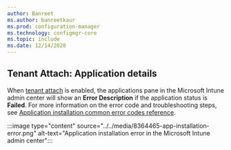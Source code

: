 ```yaml
---
author: Banreet
ms.author: banreetkaur
ms.prod: configuration-manager
ms.technology: configmgr-core
ms.topic: include
ms.date: 12/14/2020
---
```

## <a name="bkmk_mem"></a> Tenant Attach: Application details
<!--8364465-->
When [tenant attach](../../../../../tenant-attach/device-sync-actions.md) is enabled, the applications pane in the Microsoft Intune admin center will show an **Error Description** if the application status is **Failed**. <!-- The **Learn more** link for application installation error will take you to an article where you can review the code and troubleshooting steps.  -->For more information on the error code and troubleshooting steps, see [Application installation common error codes reference](../../../../../tenant-attach/app-install-error-reference.md).

:::image type="content" source="../../media/8364465-app-installation-error.png" alt-text="Application installation error in the Microsoft Intune admin center":::
